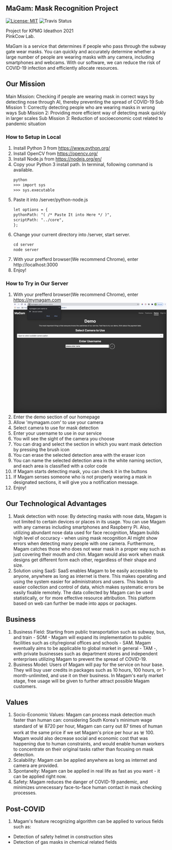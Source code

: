 ## MaGam: Mask Recognition Project
[![License: MIT](https://img.shields.io/badge/License-MIT-yellow.svg)](https://opensource.org/licenses/MIT)
![Travis Status](https://img.shields.io/travis/:ziinxed/:kpmg_pinkcowlab)

Project for KPMG Ideathon 2021  
PinkCow Lab.

MaGam is a service that determines if people who pass through the subway gate wear masks. You can quickly and accurately determine whether a large number of people are wearing masks with any camera, including smartphones and webcams. With our software, we can reduce the risk of COVID-19 infection and efficiently allocate resources.

## Our Mission

Main Mission: Checking if people are wearing mask in correct ways by detecting nose through AI, thereby preventing the spread of COVID-19
Sub Mission 1: Correctly detecting people who are wearing masks in wrong ways
Sub Mission 2: Providing more efficient way of detecting mask quickly in larger scales
Sub Mission 3: Reduction of socioeconomic cost related to pandemic situation

### How to Setup in Local

1. Install Python 3 from https://www.python.org/
1. Install OpenCV from https://opencv.org/
1. Install Node.js from https://nodejs.org/en/
1. Copy your Python 3 install path. In terminal, following command is available.
   ```
   python
   >>> import sys
   >>> sys.executable
   ```
1. Paste it into /server/python-node.js
   ```
   let options = {
   pythonPath: "( /* Paste It into Here */ )",
   scriptPath: "../core",
   };
   ```
1. Change your current directory into /server, start server.
   ```
   cd server
   node server
   ```
1. With your prefferd browser(We recommend Chrome), enter http://localhost:3000
1. Enjoy!

### How to Try in Our Server

1. With your prefferd browser(We recommend Chrome), enter https://mymagam.com
   ![ex_screenshot](./img/step1.png)
1. Enter the demo section of our homepage
1. Allow 'mymagam.com' to use your camera
1. Select camera to use for mask detection
1. Enter your username to use in our service
1. You will see the sight of the camera you choose
1. You can drag and select the section in which you want mask detection by pressing the brush icon
1. You can erase the selected detection area with the eraser icon
1. You can name the selected detection area in the white naming section, and each area is classified with a color code
1. If Magam starts detecting mask, you can check it in the buttons
1. If Magam senses someone who is not properly wearing a mask in designated sections, it will give you a notification message.
1. Enjoy!

## Our Technological Advantages

1. Mask detection with nose: By detecting masks with nose data, Magam is not limited to certain devices or places in its usage. You can use Magam with any cameras including smartphones and Raspberry Pi. Also, utilizing abundant nose data used for face recognition, Magam builds high level of occuracy - when using mask recognition AI might show errors when detecting many people with one camera. Furthermore, Magam catches those who does not wear mask in a proper way such as just covering their mouth and chin. Magam would also work when mask designs get different form each other, regardless of their shape and size.
2. Solution using SaaS: SaaS enables Magam to be easily accessible to anyone, anywhere as long as internet is there. This makes operating and using the system easier for administrators and users. This leads to easier collection and control of data, which makes systematic errors be easily fixable remotely. The data collected by Magam can be used statistically, or for more effective resource attribution. This platform based on web can further be made into apps or packages.

## Business

1. Business Field: Starting from public transportation such as subway, bus, and train - SOM - Magam will expand its implementation to public facilities such as city/regional offices and schools - SAM. Magam eventually aims to be applicable to global market in general - TAM -, with private businesses such as department stores and independent enterprises utilizing Magam to prevent the spread of COVID-19.
1. Business Model: Users of Magam will pay for the service on hour base. They will buy user credits in packages such as 10 hours, 100 hours, or 1-month-unlimited, and use it on their business. In Magam's early market stage, free usage will be given to further attract possible Magam customers.

## Values

1. Socio-Economic Values: Magam can process mask detection much faster than human can: considering South Korea's minimum wage standard of ￦ 8720 per hour, Magam can carry out 87 times of human work at the same price if we set Magam's price per hour as ￦ 100. Magam would also decrease social and economic cost that was happening due to human constraints, and would enable human workers to concentrate on their original tasks rather than focusing on mask detection.
2. Scalability: Magam can be applied anywhere as long as internet and camera are provided.
3. Spontaneity: Magam can be applied in real life as fast as you want - it can be applied right now.
4. Safety: Magam reduces the danger of COVID-19 pandemic, and minimizes unnecessary face-to-face human contact in mask checking processes.

## Post-COVID

1. Magam's feature recognizing algorithm can be applied to various fields such as:

- Detection of safety helmet in construction sites
- Detection of gas masks in chemical related fields
